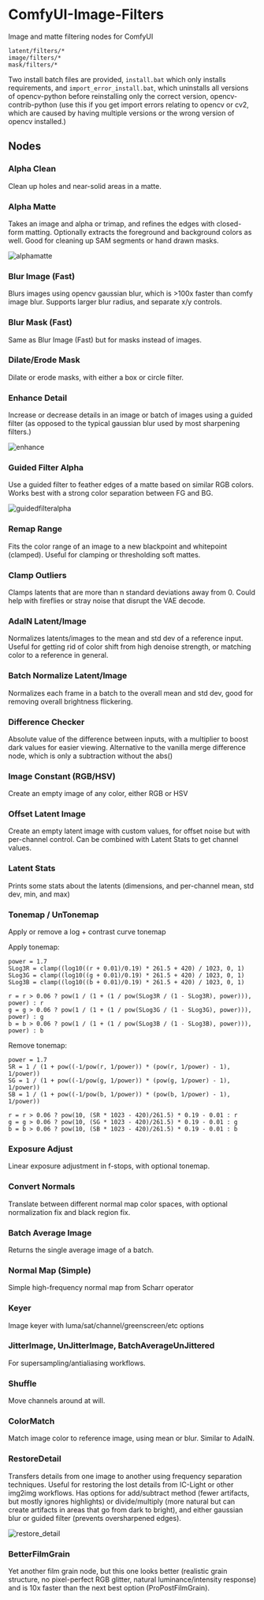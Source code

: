 # ComfyUI-Image-Filters

Image and matte filtering nodes for ComfyUI

```
latent/filters/*
image/filters/*
mask/filters/*
```

Two install batch files are provided, `install.bat` which only installs requirements, and `import_error_install.bat`, which uninstalls all versions of opencv-python before reinstalling only the correct version, opencv-contrib-python (use this if you get import errors relating to opencv or cv2, which are caused by having multiple versions or the wrong version of opencv installed.)

## Nodes

### Alpha Clean

Clean up holes and near-solid areas in a matte.

### Alpha Matte

Takes an image and alpha or trimap, and refines the edges with closed-form matting. Optionally extracts the foreground and background colors as well. Good for cleaning up SAM segments or hand drawn masks.

![alphamatte](https://github.com/spacepxl/ComfyUI-Image-Filters/blob/main/workflow_images/alpha_matte.png)

### Blur Image (Fast)

Blurs images using opencv gaussian blur, which is >100x faster than comfy image blur. Supports larger blur radius, and separate x/y controls.

### Blur Mask (Fast)

Same as Blur Image (Fast) but for masks instead of images.

### Dilate/Erode Mask

Dilate or erode masks, with either a box or circle filter.

### Enhance Detail

Increase or decrease details in an image or batch of images using a guided filter (as opposed to the typical gaussian blur used by most sharpening filters.)

![enhance](https://github.com/spacepxl/ComfyUI-Image-Filters/blob/main/workflow_images/enhance_detail.png)

### Guided Filter Alpha

Use a guided filter to feather edges of a matte based on similar RGB colors. Works best with a strong color separation between FG and BG.

![guidedfilteralpha](https://github.com/spacepxl/ComfyUI-Image-Filters/blob/main/workflow_images/guided_filter_alpha.png)

### Remap Range

Fits the color range of an image to a new blackpoint and whitepoint (clamped). Useful for clamping or thresholding soft mattes.

### Clamp Outliers

Clamps latents that are more than n standard deviations away from 0. Could help with fireflies or stray noise that disrupt the VAE decode.

### AdaIN Latent/Image

Normalizes latents/images to the mean and std dev of a reference input. Useful for getting rid of color shift from high denoise strength, or matching color to a reference in general.

### Batch Normalize Latent/Image

Normalizes each frame in a batch to the overall mean and std dev, good for removing overall brightness flickering.

### Difference Checker

Absolute value of the difference between inputs, with a multiplier to boost dark values for easier viewing. Alternative to the vanilla merge difference node, which is only a subtraction without the abs()

### Image Constant (RGB/HSV)

Create an empty image of any color, either RGB or HSV

### Offset Latent Image

Create an empty latent image with custom values, for offset noise but with per-channel control. Can be combined with Latent Stats to get channel values.

### Latent Stats

Prints some stats about the latents (dimensions, and per-channel mean, std dev, min, and max)

### Tonemap / UnTonemap

Apply or remove a log + contrast curve tonemap

Apply tonemap:
```
power = 1.7
SLog3R = clamp((log10((r + 0.01)/0.19) * 261.5 + 420) / 1023, 0, 1)
SLog3G = clamp((log10((g + 0.01)/0.19) * 261.5 + 420) / 1023, 0, 1)
SLog3B = clamp((log10((b + 0.01)/0.19) * 261.5 + 420) / 1023, 0, 1)

r = r > 0.06 ? pow(1 / (1 + (1 / pow(SLog3R / (1 - SLog3R), power))), power) : r
g = g > 0.06 ? pow(1 / (1 + (1 / pow(SLog3G / (1 - SLog3G), power))), power) : g
b = b > 0.06 ? pow(1 / (1 + (1 / pow(SLog3B / (1 - SLog3B), power))), power) : b
```

Remove tonemap:
```
power = 1.7
SR = 1 / (1 + pow((-1/pow(r, 1/power)) * (pow(r, 1/power) - 1), 1/power))
SG = 1 / (1 + pow((-1/pow(g, 1/power)) * (pow(g, 1/power) - 1), 1/power))
SB = 1 / (1 + pow((-1/pow(b, 1/power)) * (pow(b, 1/power) - 1), 1/power))

r = r > 0.06 ? pow(10, (SR * 1023 - 420)/261.5) * 0.19 - 0.01 : r
g = g > 0.06 ? pow(10, (SG * 1023 - 420)/261.5) * 0.19 - 0.01 : g
b = b > 0.06 ? pow(10, (SB * 1023 - 420)/261.5) * 0.19 - 0.01 : b
```

### Exposure Adjust

Linear exposure adjustment in f-stops, with optional tonemap.

### Convert Normals

Translate between different normal map color spaces, with optional normalization fix and black region fix.

### Batch Average Image

Returns the single average image of a batch.

### Normal Map (Simple)

Simple high-frequency normal map from Scharr operator

### Keyer

Image keyer with luma/sat/channel/greenscreen/etc options

### JitterImage, UnJitterImage, BatchAverageUnJittered

For supersampling/antialiasing workflows.

### Shuffle

Move channels around at will.

### ColorMatch

Match image color to reference image, using mean or blur. Similar to AdaIN.

### RestoreDetail

Transfers details from one image to another using frequency separation techniques. Useful for restoring the lost details from IC-Light or other img2img workflows. Has options for add/subtract method (fewer artifacts, but mostly ignores highlights) or divide/multiply (more natural but can create artifacts in areas that go from dark to bright), and either gaussian blur or guided filter (prevents oversharpened edges).

![restore_detail](https://github.com/spacepxl/ComfyUI-Image-Filters/assets/143970342/aa4fedce-e622-4ebe-b8e7-6348d37878a5)

### BetterFilmGrain

Yet another film grain node, but this one looks better (realistic grain structure, no pixel-perfect RGB glitter, natural luminance/intensity response) and is 10x faster than the next best option (ProPostFilmGrain).
